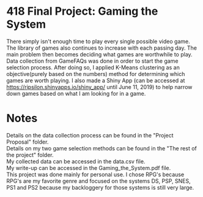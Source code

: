 # 418 Final Project: Gaming the System  

There simply isn't enough time to play every single possible video game. The library of games also continues to increase with each passing day. The main problem then becomes deciding what games are worthwhile to play.  
Data collection from GameFAQs was done in order to start the game selection process. After doing so, I applied K-Means clustering as an objective(purely based on the numbers) method for determining which games are worth playing. I also made a Shiny App (can be accessed at https://ripsilon.shinyapps.io/shiny_app/ until June 11, 2019) to help narrow down games based on what I am looking for in a game.  

# Notes  
Details on the data collection process can be found in the "Project Proposal" folder.  
Details on my two game selection methods can be found in the "The rest of the project" folder.  
My collected data can be accessed in the data.csv file.  
My write-up can be accessed in the Gaming_the_System.pdf file.  
This project was done mainly for personal use. I chose RPG's because RPG's are my favorite genre and focused on the systems DS, PSP, SNES, PS1 and PS2 because my backloggery for those systems is still very large.  
